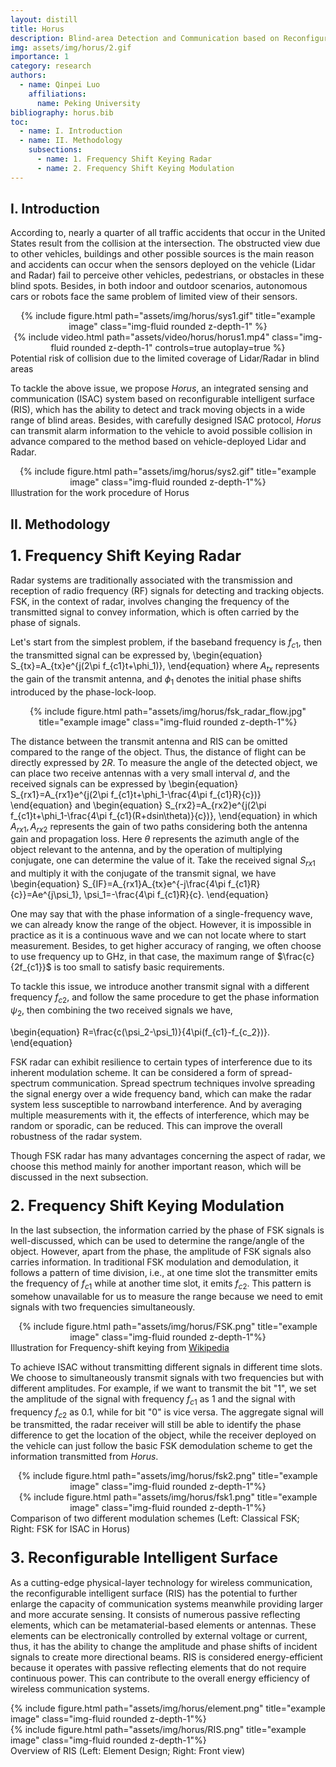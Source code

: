 ```yaml
---
layout: distill
title: Horus
description: Blind-area Detection and Communication based on Reconfigurable Intelligent Surface
img: assets/img/horus/2.gif
importance: 1
category: research
authors:
  - name: Qinpei Luo
    affiliations:
      name: Peking University
bibliography: horus.bib
toc:
  - name: I. Introduction
  - name: II. Methodology
    subsections:
      - name: 1. Frequency Shift Keying Radar
      - name: 2. Frequency Shift Keying Modulation
---
```

## I. Introduction

According to<d-cite key="najm2007pre"></d-cite>, nearly a quarter of all traffic accidents that occur in the United States result from the collision at the intersection. The obstructed view due to other vehicles, buildings and other possible sources is the main reason and accidents can occur when the sensors deployed on the vehicle (Lidar and Radar) fail to perceive other vehicles, pedestrians, or obstacles in these blind spots. Besides, in both indoor and outdoor scenarios, autonomous cars or robots face the same problem of limited view of their sensors.

<div class="row" align=center>
    <div class="col-sm mt-3 mt-md-0">
        {% include figure.html path="assets/img/horus/sys1.gif" title="example image" class="img-fluid rounded z-depth-1" %}
    </div>
  <div class="col-sm mt-3 mt-md-0">
      {% include video.html path="assets/video/horus/horus1.mp4" class="img-fluid rounded z-depth-1" controls=true autoplay=true %}
  </div>
</div>
<div class="caption">
    Potential risk of collision due to the limited coverage of Lidar/Radar in blind areas
</div>

To tackle the above issue, we propose *Horus*, an integrated sensing and communication (ISAC) system based on reconfigurable intelligent surface (RIS), which has the ability to detect and track moving objects in a wide range of blind areas. Besides, with carefully designed ISAC protocol, *Horus* can transmit alarm information to the vehicle to avoid possible collision in advance compared to the method based on vehicle-deployed Lidar and Radar.

<div class="col-sm mt-3 mt-md-0" align=center>
    {% include figure.html path="assets/img/horus/sys2.gif" title="example image" class="img-fluid rounded z-depth-1"%}
</div>
<div class="caption">
    Illustration for the work procedure of Horus
</div>

## II. Methodology

### <font size="5pt">1. Frequency Shift Keying Radar</font><br /> 

Radar systems are traditionally associated with the transmission and reception of radio frequency (RF) signals for detecting and tracking objects. FSK, in the context of radar, involves changing the frequency of the transmitted signal to convey information, which is often carried by the phase of signals.

Let's start from the simplest problem, if the baseband frequency is $f_{c1}$, then the transmitted signal can be expressed by,
\begin{equation}
S_{tx}=A_{tx}e^{j(2\pi f_{c1}t+\phi_1)},
\end{equation}
where $A_{tx}$ represents the gain of the transmit antenna, and $\phi_1$ denotes the initial phase shifts introduced by the phase-lock-loop.

<div class="col-sm mt-3 mt-md-0" align=center>
    {% include figure.html path="assets/img/horus/fsk_radar_flow.jpg" title="example image" class="img-fluid rounded z-depth-1"%}
</div>

The distance between the transmit antenna and RIS can be omitted compared to the range of the object. Thus, the distance of flight can be directly expressed by $2R$. To measure the angle of the detected object, we can place two receive antennas with a very small interval $d$, and the received signals can be expressed by
\begin{equation}
S_{rx1}=A_{rx1}e^{j(2\pi f_{c1}t+\phi_1-\frac{4\pi f_{c1}R}{c})}
\end{equation}
and
\begin{equation}
S_{rx2}=A_{rx2}e^{j(2\pi f_{c1}t+\phi_1-\frac{4\pi f_{c1}(R+dsin\theta)}{c})},
\end{equation}
in which $A_{rx1}, A_{rx2}$ represents the gain of two paths considering both the antenna gain and propagation loss. Here $\theta$ represents the azimuth angle of the object relevant to the antenna, and by the operation of multiplying conjugate, one can determine the value of it.
Take the received signal $S_{rx1}$ and multiply it with the conjugate of the transmit signal, we have
\begin{equation}
S_{IF}=A_{rx1}A_{tx}e^{-j\frac{4\pi f_{c1}R}{c}}=Ae^{j\psi_1}, \psi_1=-\frac{4\pi f_{c1}R}{c}.
\end{equation}

One may say that with the phase information of a single-frequency wave, we can already know the range of the object. However, it is impossible in practice as it is a continuous wave and we can not locate where to start measurement. Besides, to get higher accuracy of ranging, we often choose to use frequency up to GHz, in that case, the maximum range of $\frac{c}{2f_{c1}}$ is too small to satisfy basic requirements.

To tackle this issue, we introduce another transmit signal with a different frequency $f_{c2}$, and follow the same procedure to get the phase information $\psi_2$, then combining the two received signals we have,

\begin{equation}
R=\frac{c(\psi_2-\psi_1)}{4\pi(f_{c1}-f_{c_2})}.
\end{equation}

FSK radar can exhibit resilience to certain types of interference due to its inherent modulation scheme<d-cite key="wang2019spectrum"></d-cite>. It can be considered a form of spread-spectrum communication. Spread spectrum techniques involve spreading the signal energy over a wide frequency band, which can make the radar system less susceptible to narrowband interference. And by averaging multiple measurements with it, the effects of interference, which may be random or sporadic, can be reduced. This can improve the overall robustness of the radar system.

Though FSK radar has many advantages concerning the aspect of radar, we choose this method mainly for another important reason, which will be discussed in the next subsection.

### <font size="5pt">2. Frequency Shift Keying Modulation</font><br />

In the last subsection, the information carried by the phase of FSK signals is well-discussed, which can be used to determine the range/angle of the object. However, apart from the phase, the amplitude of FSK signals also carries information. In traditional FSK modulation and demodulation<d-cite key="1075546"></d-cite>, it follows a pattern of time division, i.e., at one time slot the transmitter emits the frequency of $f_{c1}$ while at another time slot, it emits $f_{c2}$. This pattern is somehow unavailable for us to measure the range because we need to emit signals with two frequencies simultaneously. 

<div class="col-sm mt-3 mt-md-0" align=center>
    {% include figure.html path="assets/img/horus/FSK.png" title="example image" class="img-fluid rounded z-depth-1"%}
</div>
<div class="caption">
Illustration for Frequency-shift keying from <a href="https://en.wikipedia.org/wiki/Frequency-shift_keying">Wikipedia</a>
</div>

To achieve ISAC without transmitting different signals in different time slots. We choose to simultaneously transmit signals with two frequencies but with different amplitudes. For example, if we want to transmit the bit "1", we set the amplitude of the signal with frequency $f_{c1}$ as 1 and the signal with frequency $f_{c2}$ as 0.1, while for bit "0" is vice versa. The aggregate signal will be transmitted, the radar receiver will still be able to identify the phase difference to get the location of the object, while the receiver deployed on the vehicle can just follow the basic FSK demodulation scheme to get the information transmitted from *Horus*.

<div class="row" align=center>
<div class="col-sm mt-3 mt-md-0" align=center>
    {% include figure.html path="assets/img/horus/fsk2.png" title="example image" class="img-fluid rounded z-depth-1"%}
</div>

<div class="col-sm mt-3 mt-md-0" align=center>
    {% include figure.html path="assets/img/horus/fsk1.png" title="example image" class="img-fluid rounded z-depth-1"%}
</div>

</div>
<div class="caption">
Comparison of two different modulation schemes (Left: Classical FSK; Right: FSK for ISAC in Horus)
</div>

### <font size="5pt">3. Reconfigurable Intelligent Surface</font><br />

As a cutting-edge physical-layer technology for wireless communication, the reconfigurable intelligent surface (RIS) has the potential to further enlarge the capacity of communication systems meanwhile providing larger and more accurate sensing. It consists of numerous passive reflecting elements, which can be metamaterial-based elements or antennas. These elements can be electronically controlled by external voltage or current, thus, it has the ability to change the amplitude and phase shifts of incident signals to create more directional beams. RIS is considered energy-efficient because it operates with passive reflecting elements that do not require continuous power. This can contribute to the overall energy efficiency of wireless communication systems.

<div class="row justify-content-sm-center">
    <div class="col-sm-8 mt-3 mt-md-0">
        {% include figure.html path="assets/img/horus/element.png" title="example image" class="img-fluid rounded z-depth-1"%}
    </div>
    <div class="col-sm-4 mt-3 mt-md-0">
        {% include figure.html path="assets/img/horus/RIS.png" title="example image" class="img-fluid rounded z-depth-1"%}
    </div>
</div>
<div class="caption">
    Overview of RIS (Left: Element Design; Right: Front view)
</div>

